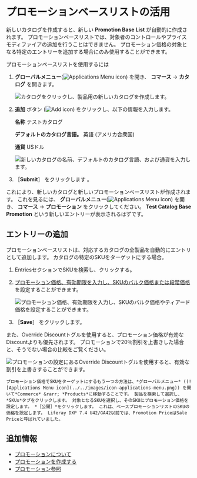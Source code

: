 # プロモーションベースリストの活用

新しいカタログを作成すると、新しい **Promotion Base List** が自動的に作成されます。 プロモーションベースリストでは、対象者のコントロールやプライスモディファイアの追加を行うことはできません。 プロモーション価格の対象となる特定のエントリーを追加する場合にのみ使用することができます。

プロモーションベースリストを使用するには

1. **グローバルメニュー**(![Applications Menu icon](../../images/icon-applications-menu.png)) を開き、 **コマース** &rarr; **カタログ** を開きます。

   ![カタログをクリックし、製品用の新しいカタログを作成します。](./using-the-promotion-base-list/images/01.png)

1. **追加** ボタン (![Add icon](../../images/icon-add.png)) をクリックし、以下の情報を入力します。

   **名称** テストカタログ

   **デフォルトのカタログ言語。** 英語 (アメリカ合衆国)

   **通貨** USドル

   ![新しいカタログの名前、デフォルトのカタログ言語、および通貨を入力します。](./using-the-promotion-base-list/images/02.png)

1. ［**Submit**］ をクリックします 。

これにより、新しいカタログと新しいプロモーションベースリストが作成されます。 これを見るには、 **グローバルメニュー**(![Applications Menu icon](../../images/icon-applications-menu.png)) を開き、 **コマース** &rarr; **プロモーション** をクリックしてください。 **Test Catalog Base Promotion** という新しいエントリーが表示されるはずです。

## エントリーの追加

プロモーションベースリストは、対応するカタログの全製品を自動的にエントリとして追加します。 カタログの特定のSKUをターゲットにする場合。

1. EntriesセクションでSKUを検索し、クリックする。

1. [プロモーション価格、有効期限を入力し、SKUのバルク価格または段階価格](../using-price-tiers.md#bulk-pricing-vs-tier-pricing) を設定することができます。

   ![プロモーション価格、有効期限を入力し、SKUのバルク価格やティアード価格を設定することができます。](./using-the-promotion-base-list/images/03.png)

1. ［**Save**］ をクリックします。

また、Override Discountトグルを使用すると、プロモーション価格が有効なDiscountよりも優先されます。 プロモーションで20％割引を上書きした場合と、そうでない場合の比較をご覧ください。

![プロモーションの設定にあるOverride Discountトグルを使用すると、有効な割引を上書きすることができます。](./using-the-promotion-base-list/images/04.png)

```{note}
プロモーション価格でSKUをターゲットにするもう一つの方法は、*グローバルメニュー* ((![Applications Menu icon](../../images/icon-applications-menu.png)) を開いて*Commerce* &rarr; *Products*に移動することです。 製品を検索して選択し、*SKUs*タブをクリックします。 対象となるSKUを選択し、そのSKUにプロモーション価格を設定します。 *［公開］*をクリックします。 これは、ベースプロモーションリストのSKUの価格を設定します。 Liferay DXP 7.4 U42/GA42以前では、Promotion PriceはSale Priceと呼ばれていました。
```

## 追加情報

* [プロモーションについて](./introduction-to-promotions.md)
* [プロモーションを作成する](./creating-a-promotion.md)
* [プロモーション参照](./promotions-reference.md)
